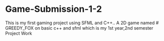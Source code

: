 # Game-Submission-1-2
This is my first gaming project using SFML and C++..
A 2D game named # GREEDY_FOX on basic c++ and sfml which is my 1st year,2nd semester Project Work
